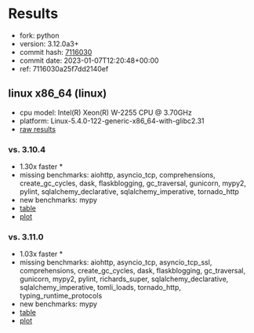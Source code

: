 # Results

- fork: python
- version: 3.12.0a3+
- commit hash: [7116030](https://github.com/python/cpython/commit/7116030)
- commit date: 2023-01-07T12:20:48+00:00
- ref: 7116030a25f7dd2140ef

## linux x86_64 (linux)

- cpu model: Intel(R) Xeon(R) W-2255 CPU @ 3.70GHz
- platform: Linux-5.4.0-122-generic-x86_64-with-glibc2.31
- [raw results](bm-20230107-linux-x86_64-python-7116030a25f7dd2140ef-3.12.0a3%2B-7116030.json)

### vs. 3.10.4

- 1.30x faster \*
- missing benchmarks: aiohttp, asyncio_tcp, comprehensions, create_gc_cycles, dask, flaskblogging, gc_traversal, gunicorn, mypy2, pylint, sqlalchemy_declarative, sqlalchemy_imperative, tornado_http
- new benchmarks: mypy
- [table](bm-20230107-linux-x86_64-python-7116030a25f7dd2140ef-3.12.0a3%2B-7116030-vs-3.10.4.md)
- [plot](bm-20230107-linux-x86_64-python-7116030a25f7dd2140ef-3.12.0a3%2B-7116030-vs-3.10.4.png)

### vs. 3.11.0

- 1.03x faster \*
- missing benchmarks: aiohttp, asyncio_tcp, asyncio_tcp_ssl, comprehensions, create_gc_cycles, dask, flaskblogging, gc_traversal, gunicorn, mypy2, pylint, richards_super, sqlalchemy_declarative, sqlalchemy_imperative, tomli_loads, tornado_http, typing_runtime_protocols
- new benchmarks: mypy
- [table](bm-20230107-linux-x86_64-python-7116030a25f7dd2140ef-3.12.0a3%2B-7116030-vs-3.11.0.md)
- [plot](bm-20230107-linux-x86_64-python-7116030a25f7dd2140ef-3.12.0a3%2B-7116030-vs-3.11.0.png)

